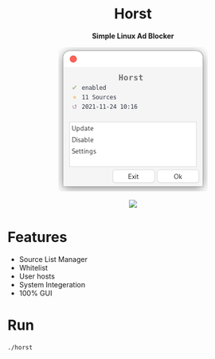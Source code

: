 <div align="center">
  <h1>Horst</h1>
  <p><b>Simple Linux Ad Blocker</b></p>
  <div><img src="https://raw.githubusercontent.com/murkl/horst/master/screenshots/screenshot-01.png" /></div>
  <p><img src="https://img.shields.io/badge/MAINTAINED-YES-green?style=for-the-badge" /></p>
</div>

# Features

- Source List Manager
- Whitelist
- User hosts
- System Integeration
- 100% GUI

# Run

```
./horst
```
